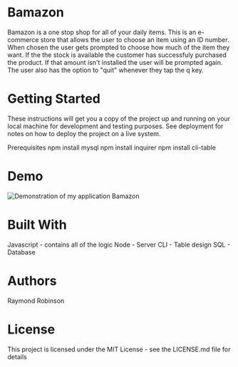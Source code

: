 # Bamazon

Bamazon is a one stop shop for all of your daily items. This is an e-commerce store that allows the user to choose an item using an ID number. When chosen the user gets prompted to choose how much of the item they want. If the the stock is available the customer has successfuly purchased the product. If that amount isn't installed the user will be prompted again. The user also has the option to "quit" whenever they tap the q key.

# Getting Started
These instructions will get you a copy of the project up and running on your local machine for development and testing purposes. See deployment for notes on how to deploy the project on a live system.

Prerequisites
npm install mysql
npm install inquirer
npm install cli-table

# Demo
![Demonstration of my application Bamazon](assets/images/bamazon-demo.gif)

# Built With
Javascript - contains all of the logic
Node - Server
CLI - Table design
SQL - Database


# Authors
Raymond Robinson

# License
This project is licensed under the MIT License - see the LICENSE.md file for details
